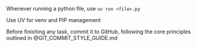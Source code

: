 Whenever running a python file, use `uv run <file>.py`

Use UV for venv and PIP management

Before finishing any task, commit it to GitHub, following the core principles outlined in @GIT_COMMIT_STYLE_GUIDE.md